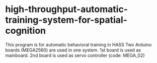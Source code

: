 # high-throughput-automatic-training-system-for-spatial-cognition
This program is for automatic behavioral training in HASS
 Two Arduino boards (MEGA2560) are used in one system.
 1st board is used as mainboard.
 2nd board is used as servo controller (code: MEGA_02)
